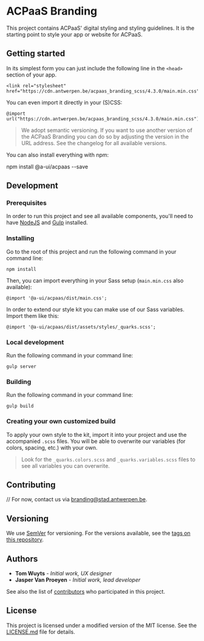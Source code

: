 # ACPaaS Branding

This project contains ACPaaS' digital styling and styling guidelines. It is the starting point to style your app or website for ACPaaS.

## Getting started

In its simplest form you can just include the following line in the `<head>` section of your app.

```
<link rel="stylesheet" href="https://cdn.antwerpen.be/acpaas_branding_scss/4.3.0/main.min.css">
```

You can even import it directly in your (S)CSS:

```
@import url("https://cdn.antwerpen.be/acpaas_branding_scss/4.3.0/main.min.css");
```

> We adopt semantic versioning. If you want to use another version of the ACPaaS Branding you can do so by adjusting the version in the URL address. See the changelog for all available versions.

You can also install everything with npm:

npm install @a-ui/acpaas --save

## Development

### Prerequisites

In order to run this project and see all available components, you'll need to have [NodeJS](https://nodejs.org) and [Gulp](http://gulpjs.com) installed.

### Installing

Go to the root of this project and run the following command in your command line:

```
npm install
```

Then, you can import everything in your Sass setup (`main.min.css` also available):

```
@import '@a-ui/acpaas/dist/main.css';
```

In order to extend our style kit you can make use of our Sass variables. Import them like this:

```
@import '@a-ui/acpaas/dist/assets/styles/_quarks.scss';
```

### Local development

Run the following command in your command line:

```
gulp server
```

### Building

Run the following command in your command line:

```
gulp build
```

### Creating your own customized build

To apply your own style to the kit, import it into your project and use the accompanied `.scss` files. You will be able to overwrite our variables (for colors, spacing, etc.) with your own.

> Look for the `_quarks.colors.scss` and `_quarks.variables.scss` files to see all variables you can overwrite.

## Contributing

// For now, contact us via [branding@stad.antwerpen.be](mailto:branding@stad.antwerpen.be).

## Versioning

We use [SemVer](http://semver.org/) for versioning. For the versions available, see the [tags on this repository](https://github.com/a-ui/acpaas_branding_scss/tags).

## Authors

* **Tom Wuyts** - *Initial work, UX designer*
* **Jasper Van Proeyen** - *Initial work, lead developer*

See also the list of [contributors](https://github.com/a-ui/acpaas_branding_scss/contributors) who participated in this project.

## License

This project is licensed under a modified version of the MIT license. See the [LICENSE.md](LICENSE.md) file for details.
